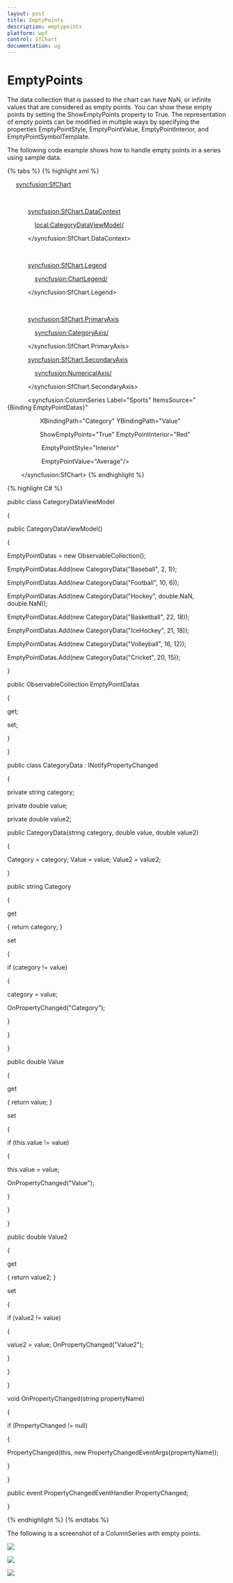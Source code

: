 ```yaml
---
layout: post
title: EmptyPoints
description: emptypoints
platform: wpf
control: SfChart
documentation: ug
---
```


# EmptyPoints

The data collection that is passed to the chart can have NaN, or infinite values that are considered as empty points. You can show these empty points by setting the ShowEmptyPoints property to True. The representation of empty points can be modified in multiple ways by specifying the properties EmptyPointStyle, EmptyPointValue, EmptyPointInterior, and EmptyPointSymbolTemplate.

The following code example shows how to handle empty points in a series using sample data.

{% tabs %}
{% highlight xml %}

     <syncfusion:SfChart>



            <!-- Assign datacontext object for the Chart-->

            <syncfusion:SfChart.DataContext>

                <local:CategoryDataViewModel/>

            </syncfusion:SfChart.DataContext>



            <!-- Add Legend to the Chart-->

            <syncfusion:SfChart.Legend>

                <syncfusion:ChartLegend/>

            </syncfusion:SfChart.Legend>



            <!-- Add Axes to the Chart-->

            <syncfusion:SfChart.PrimaryAxis>

                <syncfusion:CategoryAxis/>

            </syncfusion:SfChart.PrimaryAxis>

            <syncfusion:SfChart.SecondaryAxis>

                <syncfusion:NumericalAxis/>

            </syncfusion:SfChart.SecondaryAxis>



<!-- Add ColumnSeries to the Chart-->

            <syncfusion:ColumnSeries Label="Sports" ItemsSource="{Binding EmptyPointDatas}"

                   XBindingPath="Category" YBindingPath="Value"

                   ShowEmptyPoints="True" EmptyPointInterior="Red"

                    EmptyPointStyle="Interior"

                    EmptyPointValue="Average"/>

        </syncfusion:SfChart>
{% endhighlight %}


{% highlight C# %}

public class CategoryDataViewModel

{

public CategoryDataViewModel()

{

EmptyPointDatas = new ObservableCollection<CategoryData>();

EmptyPointDatas.Add(new CategoryData("Baseball", 2, 1));

EmptyPointDatas.Add(new CategoryData("Football", 10, 6));

EmptyPointDatas.Add(new CategoryData("Hockey", double.NaN, double.NaN));

EmptyPointDatas.Add(new CategoryData("Basketball", 22, 18));

EmptyPointDatas.Add(new CategoryData("IceHockey", 21, 18));

EmptyPointDatas.Add(new CategoryData("Volleyball", 16, 12));

EmptyPointDatas.Add(new CategoryData("Cricket", 20, 15));

}



public ObservableCollection<CategoryData> EmptyPointDatas

{

get;

set;

}

}

public class CategoryData : INotifyPropertyChanged

{

private string category;

private double value;

private double value2;



public CategoryData(string category, double value, double value2)

{

Category = category; Value = value; Value2 = value2;

}



public string Category

{

get

{ return category; }

set

{

if (category != value)

{

category = value;

OnPropertyChanged("Category");

}

}

}



public double Value

{

get

{ return value; }

set

{

if (this.value != value)

{

this.value = value;

OnPropertyChanged("Value");

}

}

}



public double Value2

{

get

{ return value2; }

set

{

if (value2 != value)

{

value2 = value; OnPropertyChanged("Value2");

}

}

}



void OnPropertyChanged(string propertyName)

{

if (PropertyChanged != null)

{

PropertyChanged(this, new PropertyChangedEventArgs(propertyName));

}

}



public event PropertyChangedEventHandler PropertyChanged;

}

{% endhighlight %}
{% endtabs %}

The following is a screenshot of a ColumnSeries with empty points.

![](EmptyPoints_images/EmptyPoints_img1.png)



![](EmptyPoints_images/EmptyPoints_img2.png)



![](EmptyPoints_images/EmptyPoints_img3.png)



